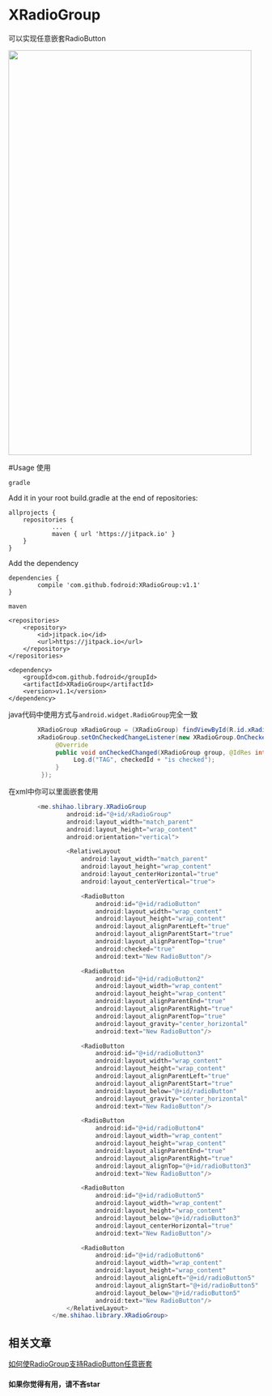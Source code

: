 # XRadioGroup
可以实现任意嵌套RadioButton

<img src="https://github.com/fodroid/XRadioGroup/blob/master/capture/device-2017-02-10-161156.png" width="480" height="800"></img>

#Usage 使用

`gradle`

Add it in your root build.gradle at the end of repositories:

    allprojects {
	    repositories {
		        ...
		        maven { url 'https://jitpack.io' }
	    }
    }
Add the dependency

	dependencies {
	        compile 'com.github.fodroid:XRadioGroup:v1.1'
	}

`maven`

	<repositories>
		<repository>
		    <id>jitpack.io</id>
		    <url>https://jitpack.io</url>
		</repository>
	</repositories>

	<dependency>
	    <groupId>com.github.fodroid</groupId>
	    <artifactId>XRadioGroup</artifactId>
	    <version>v1.1</version>
	</dependency>



java代码中使用方式与`android.widget.RadioGroup`完全一致
```java
        XRadioGroup xRadioGroup = (XRadioGroup) findViewById(R.id.xRadioGroup);
        xRadioGroup.setOnCheckedChangeListener(new XRadioGroup.OnCheckedChangeListener() {
             @Override
             public void onCheckedChanged(XRadioGroup group, @IdRes int checkedId) {
                  Log.d("TAG", checkedId + "is checked");
             }
         });
```
在xml中你可以里面嵌套使用
```java
        <me.shihao.library.XRadioGroup
                android:id="@+id/xRadioGroup"
                android:layout_width="match_parent"
                android:layout_height="wrap_content"
                android:orientation="vertical">

                <RelativeLayout
                    android:layout_width="match_parent"
                    android:layout_height="wrap_content"
                    android:layout_centerHorizontal="true"
                    android:layout_centerVertical="true">

                    <RadioButton
                        android:id="@+id/radioButton"
                        android:layout_width="wrap_content"
                        android:layout_height="wrap_content"
                        android:layout_alignParentLeft="true"
                        android:layout_alignParentStart="true"
                        android:layout_alignParentTop="true"
                        android:checked="true"
                        android:text="New RadioButton"/>

                    <RadioButton
                        android:id="@+id/radioButton2"
                        android:layout_width="wrap_content"
                        android:layout_height="wrap_content"
                        android:layout_alignParentEnd="true"
                        android:layout_alignParentRight="true"
                        android:layout_alignParentTop="true"
                        android:layout_gravity="center_horizontal"
                        android:text="New RadioButton"/>

                    <RadioButton
                        android:id="@+id/radioButton3"
                        android:layout_width="wrap_content"
                        android:layout_height="wrap_content"
                        android:layout_alignParentLeft="true"
                        android:layout_alignParentStart="true"
                        android:layout_below="@+id/radioButton"
                        android:layout_gravity="center_horizontal"
                        android:text="New RadioButton"/>

                    <RadioButton
                        android:id="@+id/radioButton4"
                        android:layout_width="wrap_content"
                        android:layout_height="wrap_content"
                        android:layout_alignParentEnd="true"
                        android:layout_alignParentRight="true"
                        android:layout_alignTop="@+id/radioButton3"
                        android:text="New RadioButton"/>

                    <RadioButton
                        android:id="@+id/radioButton5"
                        android:layout_width="wrap_content"
                        android:layout_height="wrap_content"
                        android:layout_below="@+id/radioButton3"
                        android:layout_centerHorizontal="true"
                        android:text="New RadioButton"/>

                    <RadioButton
                        android:id="@+id/radioButton6"
                        android:layout_width="wrap_content"
                        android:layout_height="wrap_content"
                        android:layout_alignLeft="@+id/radioButton5"
                        android:layout_alignStart="@+id/radioButton5"
                        android:layout_below="@+id/radioButton5"
                        android:text="New RadioButton"/>
                </RelativeLayout>
            </me.shihao.library.XRadioGroup>
```

## 相关文章

[如何使RadioGroup支持RadioButton任意嵌套](http://www.jianshu.com/p/b2ad0140ee8a)

#### 如果你觉得有用，请不吝star

